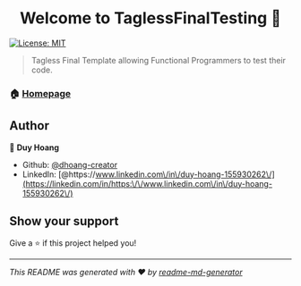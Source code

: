 <h1 align="center">Welcome to TaglessFinalTesting 👋</h1>
<p>
  <a href="#" target="_blank">
    <img alt="License: MIT" src="https://img.shields.io/badge/License-MIT-yellow.svg" />
  </a>
</p>

> Tagless Final Template allowing Functional Programmers to test their code.

### 🏠 [Homepage](https://github.com/dhoang-creator/TaglessFinalTesting)

## Author

👤 **Duy Hoang**

* Github: [@dhoang-creator](https://github.com/dhoang-creator)
* LinkedIn: [@https:\/\/www.linkedin.com\/in\/duy-hoang-155930262\/](https://linkedin.com/in/https:\/\/www.linkedin.com\/in\/duy-hoang-155930262\/)

## Show your support

Give a ⭐️ if this project helped you!

***
_This README was generated with ❤️ by [readme-md-generator](https://github.com/kefranabg/readme-md-generator)_